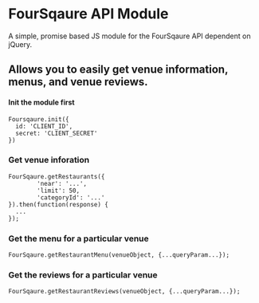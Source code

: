 # FourSqaure API Module 
A simple, promise based JS module for the FourSqaure API dependent on jQuery.

## Allows you to easily get venue information, menus, and venue reviews.

#### Init the module first
```
Foursqaure.init({
  id: 'CLIENT_ID',
  secret: 'CLIENT_SECRET'
})
```

### Get venue inforation
```
FourSqaure.getRestaurants({
        'near': '...',
        'limit': 50,
        'categoryId': '...'
}).then(function(response) {
  ...
});
```

### Get the menu for a particular venue
```
FourSqaure.getRestaurantMenu(venueObject, {...queryParam...});
```

### Get the reviews for a particular venue
```
FourSqaure.getRestaurantReviews(venueObject, {...queryParam...});
```
